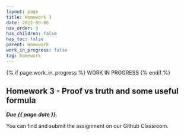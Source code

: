 ```yaml
---
layout: page
title: Homework 3
date: 2022-09-06
nav_order: 3
has_children: false
has_toc: false
parent: Homework
work_in_progress: false	
tag: homework 
---
```


{% if page.work_in_progress %} WORK IN PROGRESS {% endif %}

## Homework 3 - Proof vs truth and some useful formula

**_Due {{ page.date }}_**. 

You can find and submit the assignment on our Github Classroom.
